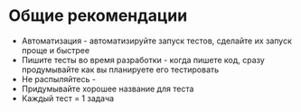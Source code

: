 

# Общие рекомендации

- Автоматизация - автоматизируйте запуск тестов, сделайте их запуск проще и быстрее
- Пишите тесты во время разработки - когда пишете код, сразу продумывайте как вы планируете его тестировать
- Не распыляйтесь - 
- Придумывайте хорошее название для теста
- Каждый тест = 1 задача